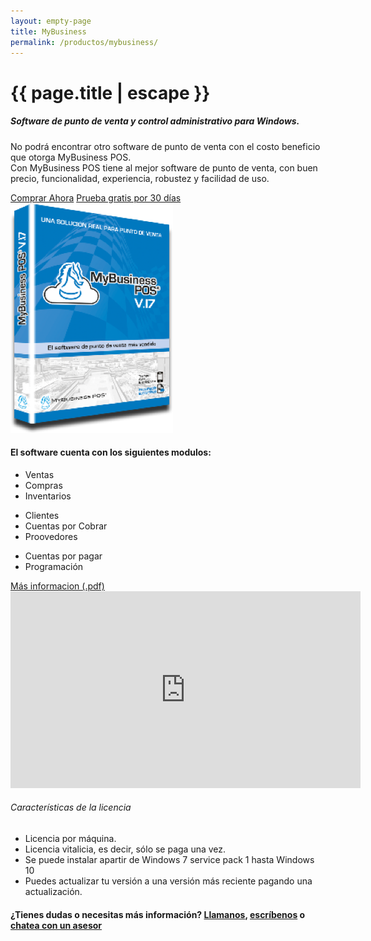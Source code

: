```yaml
---
layout: empty-page
title: MyBusiness
permalink: /productos/mybusiness/
---
```


<div class="hero my-business">
  <div class="container">
    <div class="row">
      <div class="col-sm-6 hero-content">
        <div class="hero-main-copy">
          <div class="hero-copy">
            <h1>{{ page.title | escape }}</h1>
          </div>
          <h5 class="body-color">Software de punto de venta y control administrativo para Windows.</h5>
          <p class="body-xl-color">
            No podrá encontrar otro software de punto de venta con el costo beneficio que otorga MyBusiness POS.
            <br>
            Con MyBusiness POS tiene al mejor software de punto de venta, con buen precio, funcionalidad, experiencia, robustez y facilidad de uso.
          </p>
          <div class="padding-lv3-ver">
            <a href="#" class="btn btn-lg btn-primary uppercase font-size-xs margin-lv2-right">Comprar Ahora</a>
            <a href="#" class="btn btn-lg btn-light uppercase font-size-xs">Prueba gratis por 30 días</a>
          </div>
        </div>
      </div>
      <div class="col-sm-5 col-md-offset-1">
        <img src="/images/productos/mybusiness.png" alt="">
      </div>
    </div>
  </div>
</div>

<div class="section-wrapper">
  <div class="container">
    <div class="our-clients text-center">
      <h4>El software cuenta con los siguientes modulos:</h4>
      <div class="row">
        <div class="col-sm-4">
          <ul class="list-unstyled">
            <li>Ventas</li>
            <li>Compras</li>
            <li>Inventarios</li>
          </ul>
        </div>
        <div class="col-sm-4">
          <ul class="list-unstyled">
            <li>Clientes</li>
            <li>Cuentas por Cobrar</li>
            <li>Proovedores</li>
          </ul>
        </div>
        <div class="col-sm-4">
          <ul class="list-unstyled">
            <li>Cuentas por pagar</li>
            <li>Programación</li>
          </ul>
        </div>
      </div>
      <div class="padding-lv3-ver">
        <a href="#" class="btn btn-primary btn-rounded btn-sm">Más informacion (.pdf)</a>
      </div>
    </div>
  </div>
  <div class="container padding-lv5-ver">
    <div class="row">
      <div class="col-sm-10 col-sm-offset-1">
        <div class="row">
          <div class="col-sm-6">
            <iframe width="560" height="315" src="https://www.youtube.com/embed/j500GzCS8j0?rel=0" frameborder="0" allow="autoplay; encrypted-media" allowfullscreen></iframe>
          </div>
          <div class="col-sm-6">
            <h6>Características de la licencia</h6>
            <ul class="list-unstyled icon-list">
              <li><i class="fas fa-long-arrow-alt-right margin-lv2-right"></i>Licencia por máquina.</li>
              <li><i class="fas fa-long-arrow-alt-right margin-lv2-right"></i>Licencia vitalicia, es decir, sólo se paga una vez.</li>
              <li><i class="fas fa-long-arrow-alt-right margin-lv2-right"></i>Se puede instalar apartir de Windows 7 service pack 1 hasta Windows 10</li>
              <li><i class="fas fa-long-arrow-alt-right margin-lv2-right"></i>Puedes actualizar tu versión a una versión más reciente pagando una actualización.</li>
            </ul>
          </div>
        </div>
      </div>
    </div>
    <div class="section-more-info">
      <h4>
        ¿Tienes dudas o necesitas más información?
        <span class="light-title">
          <a href="#">Llamanos</a>,
          <a href="#">escríbenos</a> o
          <a href="#">chatea con un asesor</a>
        </span>
      </h4>
    </div>
  </div>
</div>
